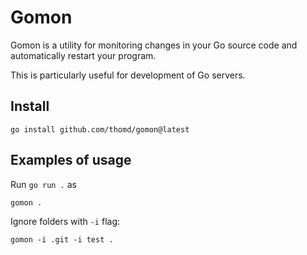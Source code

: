 # Gomon

Gomon is a utility for monitoring changes in your Go source code and automatically restart your program.

This is particularly useful for development of Go servers.

## Install

    go install github.com/thomd/gomon@latest

## Examples of usage

Run `go run .` as

    gomon .

Ignore folders with `-i` flag:

    gomon -i .git -i test .
